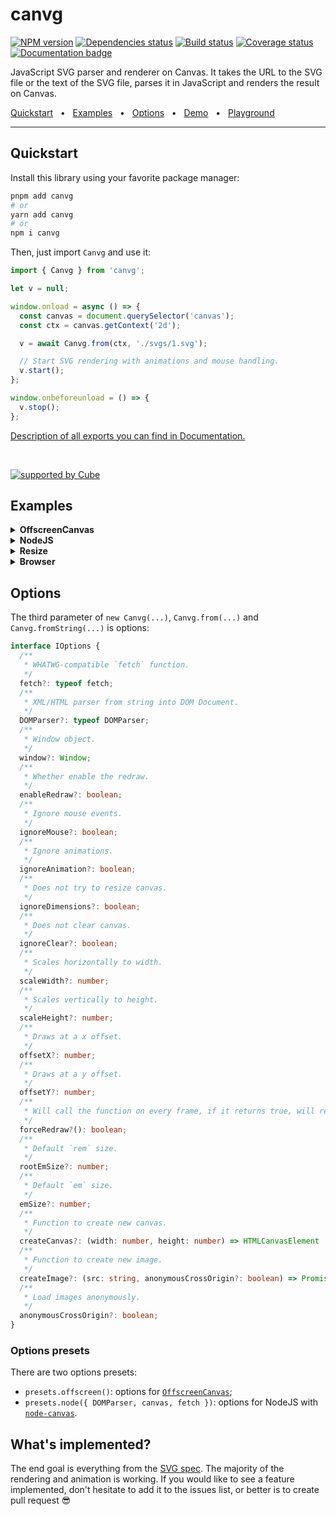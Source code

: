 # canvg

[![NPM version][npm]][npm-url]
[![Dependencies status][deps]][deps-url]
[![Build status][build]][build-url]
[![Coverage status][coverage]][coverage-url]
[![Documentation badge][documentation]][documentation-url]

[npm]: https://img.shields.io/npm/v/canvg.svg
[npm-url]: https://npmjs.com/package/canvg

[deps]: https://img.shields.io/librariesio/release/npm/canvg
[deps-url]: https://libraries.io/npm/canvg/tree

[build]: https://img.shields.io/github/workflow/status/canvg/canvg/CI.svg
[build-url]: https://github.com/canvg/canvg/actions

[coverage]: https://img.shields.io/codecov/c/github/canvg/canvg.svg
[coverage-url]: https://app.codecov.io/gh/canvg/canvg

[documentation]: https://img.shields.io/badge/API-Documentation-2b7489.svg
[documentation-url]: https://canvg.github.io/canvg

JavaScript SVG parser and renderer on Canvas. It takes the URL to the SVG file or the text of the SVG file, parses it in JavaScript and renders the result on Canvas.

<a href="#quickstart">Quickstart</a>
<span>&nbsp;&nbsp;•&nbsp;&nbsp;</span>
<a href="#examples">Examples</a>
<span>&nbsp;&nbsp;•&nbsp;&nbsp;</span>
<a href="#options">Options</a>
<span>&nbsp;&nbsp;•&nbsp;&nbsp;</span>
<a href="https://canvg.github.io/canvg/demo/index.html">Demo</a>
<span>&nbsp;&nbsp;•&nbsp;&nbsp;</span>
<a href="https://jsfiddle.net/0q1vrjxk/">Playground</a>
<br />
<hr />

## Quickstart

Install this library using your favorite package manager:

```sh
pnpm add canvg
# or
yarn add canvg
# or
npm i canvg
```

Then, just import `Canvg` and use it:

```js
import { Canvg } from 'canvg';

let v = null;

window.onload = async () => {
  const canvas = document.querySelector('canvas');
  const ctx = canvas.getContext('2d');

  v = await Canvg.from(ctx, './svgs/1.svg');

  // Start SVG rendering with animations and mouse handling.
  v.start();
};

window.onbeforeunload = () => {
  v.stop();
};
```

[Description of all exports you can find in Documentation.](https://canvg.github.io/canvg/index.html)

<br />

[![supported by Cube](https://user-images.githubusercontent.com/986756/154330861-d79ab8ec-aacb-4af8-9e17-1b28f1eccb01.svg)](https://cube.dev/?ref=eco-canvg)

## Examples

<details>
  <summary>
    <b>OffscreenCanvas</b>
  </summary>

```js
import {
  Canvg,
  presets
} from 'canvg';

self.onmessage = async (event) => {
  const {
    width,
    height,
    svg
  } = event.data;
  const canvas = new OffscreenCanvas(width, height);
  const ctx = canvas.getContext('2d');
  const v = await Canvg.from(ctx, svg, presets.offscreen());

  // Render only first frame, ignoring animations and mouse.
  await v.render();

  const blob = await canvas.convertToBlob();
  const pngUrl = URL.createObjectURL(blob);

  self.postMessage({
    pngUrl
  });
};
```

[`OffscreenCanvas` browsers compatibility.](https://caniuse.com/offscreencanvas)

</details>

<details>
  <summary>
    <b>NodeJS</b>
  </summary>

```js
import {
  promises as fs
} from 'fs';
import {
  DOMParser
} from 'xmldom';
import * as canvas from 'canvas';
import fetch from 'node-fetch';
import {
  Canvg,
  presets
} from 'canvg';

const preset = presets.node({
  DOMParser,
  canvas,
  fetch
});

(async (output, input) => {
  const svg = await fs.readFile(input, 'utf8');
  const canvas = preset.createCanvas(800, 600);
  const ctx = canvas.getContext('2d');
  const v = Canvg.fromString(ctx, svg, preset);

  // Render only first frame, ignoring animations.
  await v.render();

  const png = canvas.toBuffer();

  await fs.writeFile(output, png);

})(
  process.argv.pop(),
  process.argv.pop()
);
```

</details>

<details>
  <summary>
    <b>Resize</b>
  </summary>

```js
import {
  Canvg,
  presets
} from 'canvg';

self.onmessage = async (event) => {
  const {
    width,
    height,
    svg
  } = event.data;
  const canvas = new OffscreenCanvas(width, height);
  const ctx = canvas.getContext('2d');
  const v = await Canvg.from(ctx, svg, presets.offscreen());

  /**
   * Resize SVG to fit in given size.
   * @param width
   * @param height
   * @param preserveAspectRatio
   */
  v.resize(width, height, 'xMidYMid meet');

  // Render only first frame, ignoring animations and mouse.
  await v.render();

  const blob = await canvas.convertToBlob();
  const pngUrl = URL.createObjectURL(blob);

  self.postMessage({
    pngUrl
  });
};
```

</details>

<details>
  <summary>
    <b>Browser</b>
  </summary>

```html
<script type="module">
import { Canvg } from 'https://cdn.skypack.dev/canvg';

window.onload = () => {
  const canvas = document.querySelector('canvas');
  const ctx = canvas.getContext('2d');

  v = Canvg.fromString(ctx, '<svg width="600" height="600"><text x="50" y="50">Hello World!</text></svg>');

  // Start SVG rendering with animations and mouse handling.
  v.start();

};
</script>
<canvas />
```

</details>

## Options

The third parameter of `new Canvg(...)`, `Canvg.from(...)` and `Canvg.fromString(...)` is options:

```ts
interface IOptions {
  /**
   * WHATWG-compatible `fetch` function.
   */
  fetch?: typeof fetch;
  /**
   * XML/HTML parser from string into DOM Document.
   */
  DOMParser?: typeof DOMParser;
  /**
   * Window object.
   */
  window?: Window;
  /**
   * Whether enable the redraw.
   */
  enableRedraw?: boolean;
  /**
   * Ignore mouse events.
   */
  ignoreMouse?: boolean;
  /**
   * Ignore animations.
   */
  ignoreAnimation?: boolean;
  /**
   * Does not try to resize canvas.
   */
  ignoreDimensions?: boolean;
  /**
   * Does not clear canvas.
   */
  ignoreClear?: boolean;
  /**
   * Scales horizontally to width.
   */
  scaleWidth?: number;
  /**
   * Scales vertically to height.
   */
  scaleHeight?: number;
  /**
   * Draws at a x offset.
   */
  offsetX?: number;
  /**
   * Draws at a y offset.
   */
  offsetY?: number;
  /**
   * Will call the function on every frame, if it returns true, will redraw.
   */
  forceRedraw?(): boolean;
  /**
   * Default `rem` size.
   */
  rootEmSize?: number;
  /**
   * Default `em` size.
   */
  emSize?: number;
  /**
   * Function to create new canvas.
   */
  createCanvas?: (width: number, height: number) => HTMLCanvasElement | OffscreenCanvas;
  /**
   * Function to create new image.
   */
  createImage?: (src: string, anonymousCrossOrigin?: boolean) => Promise<CanvasImageSource>;
  /**
   * Load images anonymously.
   */
  anonymousCrossOrigin?: boolean;
}
```

### Options presets

There are two options presets:

- `presets.offscreen()`: options for [`OffscreenCanvas`](https://developer.mozilla.org/en-US/docs/Web/API/OffscreenCanvas);
- `presets.node({ DOMParser, canvas, fetch })`: options for NodeJS with [`node-canvas`](https://github.com/Automattic/node-canvas).

## What's implemented?

The end goal is everything from the [SVG spec](http://www.w3.org/TR/SVG/). The majority of the rendering and animation is working. If you would like to see a feature implemented, don't hesitate to add it to the issues list, or better is to create pull request 😎
